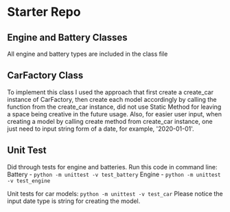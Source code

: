 # Starter Repo

## Engine and Battery Classes
All engine and battery types are included in the class file

## CarFactory Class
To implement this class I used the approach that first create a create_car instance of CarFactory, then create each
model accordingly by calling the function from the create_car instance, did not use Static Method for leaving a space being creative in the future usage.
Also, for easier user input, when creating a model by calling create method from create_car instance, one just need to input string form of a date, for example, '2020-01-01'.

## Unit Test
Did through tests for engine and batteries.
Run this code in command line:
Battery - `python -m unittest -v test_battery`
Engine - `python -m unittest -v test_engine`

Unit tests for car models:
`python -m unittest -v test_car`
Please notice the input date type is string for creating the model.
